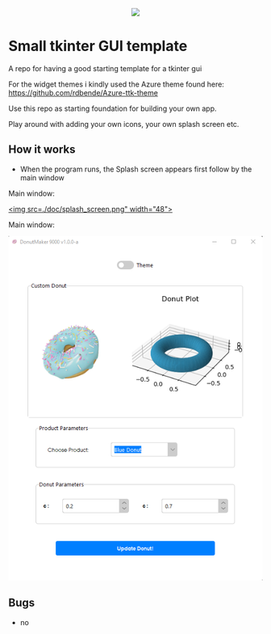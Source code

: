 <p align="center">
        <img src=["https://img.shields.io/github/contributors/badges/shields](https://img.shields.io/badge/Python-3.9-blue)" /></a>
</p>



# Small tkinter GUI template

A repo for having a good starting template for a tkinter gui

For the widget themes i kindly used the Azure theme found here: https://github.com/rdbende/Azure-ttk-theme

Use this repo as starting foundation for building your own app.

Play around with adding your own icons, your own splash screen etc. 

## How it works
 * When the program runs, the Splash screen appears first follow by the main window



Main window:



<a href="url"><img src=./doc/splash_screen.png" width="48"></a>


Main window:

![Screenshot of the Main Window theme](./doc/main_window.png)


## Bugs
 - no 

